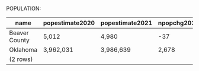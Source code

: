 POPULATION:

|     name      | popestimate2020 | popestimate2021 | npopchg2020 | npopchg2021 | births2020 | births2021 | deaths2020 | deaths2021 | naturalchg2020 | naturalchg2021 | internationalmig2020 | internationalmig2021 | domesticmig2020 | domesticmig2021 | netmig2020 | netmig2021 | rbirth2021 | rdeath2021 | rnaturalchg2021 | rinternationalmig2021 | rdomesticmig2021 | rnetmig2021 |
|---------------|-----------------|-----------------|-------------|-------------|------------|------------|------------|------------|----------------|----------------|----------------------|----------------------|-----------------|-----------------|------------|------------|------------|------------|-----------------|-----------------------|------------------|-------------|
| Beaver County | 5,012           | 4,980           | -37         | -32         | 12         | 48         | 24         | 66         | -12            | -18            | 0                    | 12                   | -25             | -28             | -25        | -16        |       9.61 |      13.21 |           -3.60 |                  2.40 |            -5.60 |       -3.20|
| Oklahoma      | 3,962,031       | 3,986,639       | 2,678       | 24,608      | 11,611     | 47,125     | 11,925     | 48,995     | -314           | -1,870         | 80                   | 1,523                | 2,902           | 24,687          | 2,982      | 26,210     |      11.86 |      12.33 |           -0.47 |                  0.38 |             6.21 |        6.59|
|(2 rows)|

